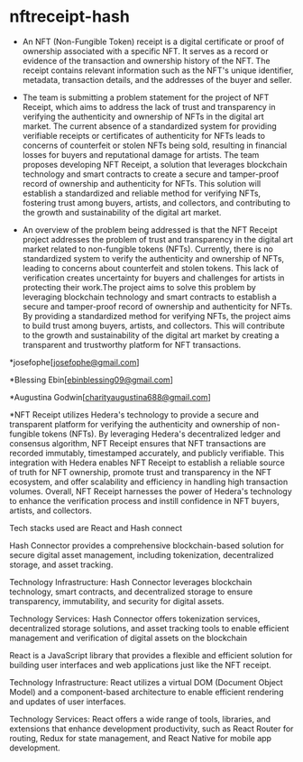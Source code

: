 # nftreceipt-hash
* An NFT (Non-Fungible Token) receipt is a digital certificate or proof of ownership associated with a specific NFT. It serves as a record or evidence of the transaction and ownership history of the NFT. The receipt contains relevant information such as the NFT's unique identifier, metadata, transaction details, and the addresses of the buyer and seller.

*  The team is submitting a problem statement for the project of NFT Receipt, which aims to address the lack of trust and transparency in verifying the authenticity and ownership of NFTs in the digital art market. The current absence of a standardized system for providing verifiable receipts or certificates of authenticity for NFTs leads to concerns of counterfeit or stolen NFTs being sold, resulting in financial losses for buyers and reputational damage for artists. The team proposes developing NFT Receipt, a solution that leverages blockchain technology and smart contracts to create a secure and tamper-proof record of ownership and authenticity for NFTs. This solution will establish a standardized and reliable method for verifying NFTs, fostering trust among buyers, artists, and collectors, and contributing to the growth and sustainability of the digital art market.

* An overview of the problem being addressed is that the NFT Receipt project addresses the problem of trust and transparency in the digital art market related to non-fungible tokens (NFTs). Currently, there is no standardized system to verify the authenticity and ownership of NFTs, leading to concerns about counterfeit and stolen tokens. This lack of verification creates uncertainty for buyers and challenges for artists in protecting their work.The project aims to solve this problem by leveraging blockchain technology and smart contracts to establish a secure and tamper-proof record of ownership and authenticity for NFTs. By providing a standardized method for verifying NFTs, the project aims to build trust among buyers, artists, and collectors. This will contribute to the growth and sustainability of the digital art market by creating a transparent and trustworthy platform for NFT transactions.

*josefophe[josefophe@gmail.com]

*Blessing Ebin[ebinblessing09@gmail.com]

*Augustina Godwin[charityaugustina688@gmail.com]

*NFT Receipt utilizes Hedera's technology to provide a secure and transparent platform for verifying the authenticity and ownership of non-fungible tokens (NFTs). By leveraging Hedera's decentralized ledger and consensus algorithm, NFT Receipt ensures that NFT transactions are recorded immutably, timestamped accurately, and publicly verifiable. This integration with Hedera enables NFT Receipt to establish a reliable source of truth for NFT ownership, promote trust and transparency in the NFT ecosystem, and offer scalability and efficiency in handling high transaction volumes. Overall, NFT Receipt harnesses the power of Hedera's technology to enhance the verification process and instill confidence in NFT buyers, artists, and collectors.

Tech stacks used are React and Hash connect

Hash Connector provides a comprehensive blockchain-based solution for secure digital asset management, including tokenization, decentralized storage, and asset tracking.

Technology Infrastructure: Hash Connector leverages blockchain technology, smart contracts, and decentralized storage to ensure transparency, immutability, and security for digital assets.

Technology Services: Hash Connector offers tokenization services, decentralized storage solutions, and asset tracking tools to enable efficient management and verification of digital assets on the blockchain

React is a JavaScript library that provides a flexible and efficient solution for building user interfaces and web applications just like the NFT receipt.

Technology Infrastructure: React utilizes a virtual DOM (Document Object Model) and a component-based architecture to enable efficient rendering and updates of user interfaces.

Technology Services: React offers a wide range of tools, libraries, and extensions that enhance development productivity, such as React Router for routing, Redux for state management, and React Native for mobile app development.
